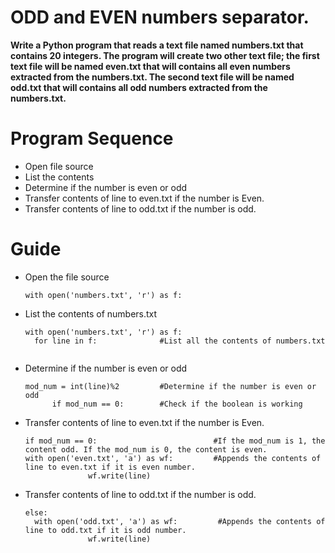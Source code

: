 # ODD and EVEN numbers separator.
<b>
Write a Python program that reads a text file named numbers.txt that contains 20 integers. The program will create two other text file; the first text file will be named even.txt that will contains all even numbers extracted from the numbers.txt. The second text file will be named odd.txt that will contains all odd numbers extracted from the numbers.txt.
</b>

# Program Sequence
+ Open file source
+ List the contents
+ Determine if the number is even or odd
+ Transfer contents of line to even.txt if the number is Even.
+ Transfer contents of line to odd.txt if the number is odd.

# Guide
+ Open the file source
  ```
  with open('numbers.txt', 'r') as f:
  ```
+ List the contents of numbers.txt

  ```
  with open('numbers.txt', 'r') as f:
    for line in f:              #List all the contents of numbers.txt
    
  ```
+ Determine if the number is even or odd
  ```
  mod_num = int(line)%2         #Determine if the number is even or odd
        if mod_num == 0:        #Check if the boolean is working
  ```
  
+ Transfer contents of line to even.txt if the number is Even.
  ```
  if mod_num == 0:                          #If the mod_num is 1, the content odd. If the mod_num is 0, the content is even.
  with open('even.txt', 'a') as wf:         #Appends the contents of line to even.txt if it is even number.
                wf.write(line)
  ```
+ Transfer contents of line to odd.txt if the number is odd.
  ```
  else:
    with open('odd.txt', 'a') as wf:         #Appends the contents of line to odd.txt if it is odd number.
                wf.write(line)
  ```
